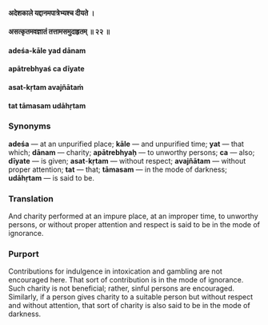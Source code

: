 #### अदेशकाले यद्दानमपात्रेभ्यश्च दीयते ।
#### असत्कृतमवज्ञातं तत्तामसमुदाहृतम् ॥ २२ ॥

#### adeśa-kāle yad dānam
#### apātrebhyaś ca dīyate
#### asat-kṛtam avajñātaṁ
#### tat tāmasam udāhṛtam

### Synonyms

**adeśa** — at an unpurified place; **kāle** — and unpurified time; **yat** — that which; **dānam** — charity; **apātrebhyaḥ** — to unworthy persons; **ca** — also; **dīyate** — is given; **asat**-**kṛtam** — without respect; **avajñātam** — without proper attention; **tat** — that; **tāmasam** — in the mode of darkness; **udāhṛtam** — is said to be.

### Translation

And charity performed at an impure place, at an improper time, to unworthy persons, or without proper attention and respect is said to be in the mode of ignorance.

### Purport

Contributions for indulgence in intoxication and gambling are not encouraged here. That sort of contribution is in the mode of ignorance. Such charity is not beneficial; rather, sinful persons are encouraged. Similarly, if a person gives charity to a suitable person but without respect and without attention, that sort of charity is also said to be in the mode of darkness.